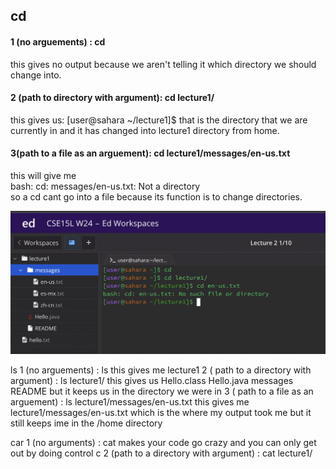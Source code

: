## cd
#### 1 (no arguements) : cd
this gives no output because we aren't telling it which directory we should change into.
#### 2 (path to directory with argument): cd lecture1/
   this gives us: [user@sahara ~/lecture1]$ that is the directory that we are currently in and it has changed into lecture1 directory from home.
#### 3(path to a file as an arguement): cd lecture1/messages/en-us.txt
this will give me    
bash: cd: messages/en-us.txt: Not a directory\
so a cd cant go into a file because its function is to change directories.

![image](cd.png)

ls
1 (no arguements) : ls 
this gives me   lecture1
2 ( path to a directory with argument) : ls lecture1/
this gives us Hello.class  Hello.java  messages  README    but it keeps us in the directory we were in
3 ( path to a file as an arguement) : ls lecture1/messages/en-us.txt 
this gives me lecture1/messages/en-us.txt which is the where my output took me but it still keeps ime in the /home directory

car
1 (no arguments) : cat
makes your code go crazy and you can only get out by doing control c
2 (path to a directory with argument) : cat lecture1/
